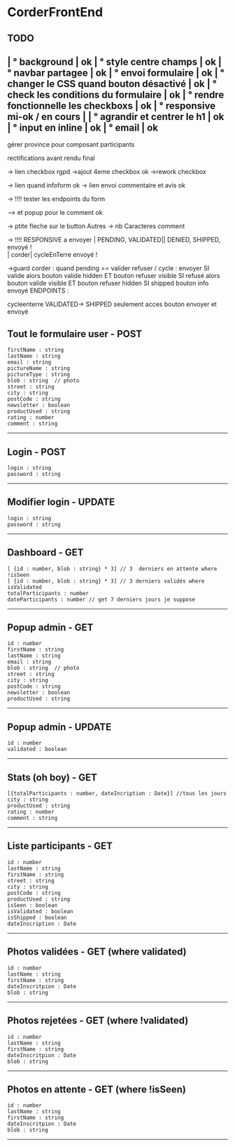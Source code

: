 # CorderFrontEnd

TODO
---------------------------------------------
| ° background                              | ok
| ° style centre champs                     | ok
| ° navbar partagee                         | ok
| ° envoi formulaire                        | ok
| ° changer le CSS quand bouton désactivé   | ok
| ° check les conditions du formulaire      | ok
| ° rendre fonctionnelle les checkboxs      | ok
| ° responsive  mi-ok / en cours            | 
| ° agrandir et centrer le h1               | ok
| ° input en inline                         | ok
| ° email                                   | ok
---------------------------------------------

gérer province pour composant participants


rectifications avant rendu final

-> lien checkbox rgpd
->ajout 4eme checkbox ok
->rework checkbox 

-> lien quand infoform ok
-> lien envoi commentaire et avis ok

-> !!!! tester les endpoints du form

-->     et popup pour le comment ok

-> ptite fleche sur le button Autres
-> nb Caracteres comment

-> !!!! RESPONSIVE            a envoyer
                                  |
PENDING, VALIDATED|| DENIED,   SHIPPED, envoyé !  
                                  |
                            corder| cycleEnTerre
envoyé !  

->guard corder : quand pending == valider refuser / cycle : envoyer
SI valide alors bouton valide hidden ET bouton refuser visible
SI refusé alors bouton valide visible ET bouton refuser hidden
SI shipped bouton info envoyé
ENDPOINTS :

cycleenterre
VALIDATED-> SHIPPED
seulement acces bouton envoyer et envoyé

Tout le formulaire user - POST
------------------------------
    firstName : string
    lastName : string
    email : string
    pictureName : string
    pictureType : string
    blob : string  // photo
    street : string
    city : string
    postCode : string
    newsletter : boolean
    productUsed : string
    rating : number
    comment : string
------------------------------

Login - POST
------------------------------
    login : string
    password : string
------------------------------

Modifier login - UPDATE
------------------------------
    login : string
    password : string
------------------------------

Dashboard - GET
------------------------------
    [ {id : number, blob : string} * 3] // 3  derniers en attente where !isSeen
    [ {id : number, blob : string} * 3] // 3 derniers validés where isValidated
    totalParticipants : number
    dateParticipants : number // get 7 derniers jours je suppose
------------------------------

Popup admin - GET
------------------------------
    id : number
    firstName : string
    lastName : string
    email : string
    blob : string  // photo
    street : string
    city : string
    postCode : string
    newsletter : boolean
    productUsed : string
------------------------------

Popup admin - UPDATE
------------------------------
    id : number
    validated : boolean
------------------------------

Stats (oh boy) - GET
------------------------------
    [{totalParticipants : number, dateIncription : Date}] //tous les jours
    city : string 
    productUsed : string
    rating : number
    comment : string
------------------------------

Liste participants - GET
------------------------------
    id : number
    lastName : string
    firstName : string
    street : string
    city : string
    postCode : string
    productUsed : string
    isSeen : boolean
    isValidated : boolean
    isShipped : boolean
    dateInscription : Date
------------------------------

Photos validées - GET (where validated)
------------------------------
    id : number
    lastName : string
    firstName : string
    dateInscritpion : Date
    blob : string
------------------------------

Photos rejetées - GET (where !validated)
------------------------------
    id : number
    lastName : string
    firstName : string
    dateInscritpion : Date
    blob : string
------------------------------

Photos en attente - GET (where !isSeen)
------------------------------
    id : number
    lastName : string
    firstName : string
    dateInscritpion : Date
    blob : string
------------------------------
